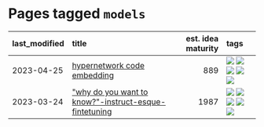 # Pages tagged `models`

|last_modified|title|est. idea maturity|tags
|:---|:---|---:|:---|
|2023-04-25|[hypernetwork code embedding](../hypernetwork_embedding_for_code.md)|889|[![](https://img.shields.io/badge/tag-embeddings-0e5ec)](../tags/embeddings.md) [![](https://img.shields.io/badge/tag-llm-36f98)](../tags/llm.md) [![](https://img.shields.io/badge/tag-machinelearning-3a9a4f)](../tags/machinelearning.md) [![](https://img.shields.io/badge/tag-models-d9f12f)](../tags/models.md) [![](https://img.shields.io/badge/tag-nlp-fe76cf)](../tags/nlp.md)|
|2023-03-24|["why do you want to know?"-instruct-esque-fintetuning](../whydoyouwantoknow.md)|1987|[![](https://img.shields.io/badge/tag-aiethics-11772b)](../tags/aiethics.md) [![](https://img.shields.io/badge/tag-alignment-b25b5)](../tags/alignment.md) [![](https://img.shields.io/badge/tag-dialogue-5fba1d)](../tags/dialogue.md) [![](https://img.shields.io/badge/tag-models-d9f12f)](../tags/models.md) [![](https://img.shields.io/badge/tag-wip-f14da)](../tags/wip.md)|